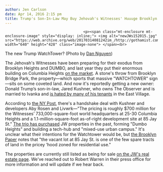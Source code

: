 ```yaml
---
author: Jen Carlson
date: Apr 14, 2016 2:15 pm
title: Trump's Son-In-Law May Buy Jehovah's Witnesses' Huuuge Brooklyn HQ
---
```


	
										<p><span class="mt-enclosure mt-enclosure-image" style="display: inline;"> <img alt="newJWs152015.jpg" src="https://web.archive.org/web/20170314081242im_/http://gothamist.com/attachments/arts_jen/newJWs152015.jpg" width="640" height="428" class="image-none"> </span><br>
<span class="photo_caption">The new Trump WatchTower? (Photo by <a href="https://web.archive.org/web/20170314081242/https://www.flickr.com/photos/zokuga/7532931218">Dan Nguyen</a>)</span></p>

<p>The Jehovah&apos;s Witnesses have been preparing for their exodus from Brooklyn Heights and DUMBO, and last year they put their enormous building on Columbia Heights <a href="https://web.archive.org/web/20170314081242/http://gothamist.com/2015/12/04/jehovahs_witnesses_selling_off_big.php">on the market</a>. A stone&apos;s throw from Brooklyn Bridge Park, the property&#x2014;which sports that massive &quot;WATCHTOWER&quot; sign&#x2014;sits on some coveted land. And now it&apos;s reportedly getting a new owner: Donald Trump&#x2019;s son-in-law, Jared Kushner, who owns The Observer and is married to Ivanka and <a href="https://web.archive.org/web/20170314081242/http://gothamist.com/2016/03/30/jared_kushner_not_good.php">is hated by many of his tenants</a> in the East Village.</p>

<p>According to <a href="https://web.archive.org/web/20170314081242/http://nypost.com/2016/04/13/jehovahs-witnesses-lock-down-deal-for-700m-brooklyn-plot/">the NY Post</a>, there&apos;s a handshake deal with Kushner and developers Aby Rosen and Livwrk&#x2014;&quot;The pricing is roughly $700 million for the Witnesses&#x2019; 733,000-square-foot world headquarters at 25-30 Columbia Heights and a 1.1-million-square-foot as-of-right development site at 85 Jay St.&quot; <a href="https://web.archive.org/web/20170314081242/https://www.jw.org/en/news/releases/by-region/united-states/jehovahs-witnesses-sale-move/">The trio has purchased</a> JW properties in the past, forming &quot;Dumbo Heights&quot; and building a tech-hub and &quot;mixed-use urban campus.&quot; It&apos;s unclear what their intentions for the Watchtower would be, but <a href="https://web.archive.org/web/20170314081242/http://www.brooklynpaper.com/stories/39/17/dtg-watchtower-kushner-sale-2016-04-15-bk.html">the Brooklyn Paper</a> notes that &quot;the vacant lot at 85 Jay St. is one of the few spare tracts of land in the pricey &#x2019;hood zoned for residential use.&quot;</p>

<p>The properties are currently still listed as being for sale <a href="https://web.archive.org/web/20170314081242/https://www.watchtowerbrooklynrealestate.com/">on the JW&apos;s real estate page</a>. We&apos;ve reached out to Robert Warren in their press office for more information and will update if we hear back.</p>					
										
									
				